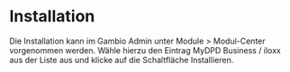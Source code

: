 # Installation 

Die Installation kann im Gambio Admin unter Module \> Modul-Center vorgenommen werden. Wähle hierzu den Eintrag MyDPD Business / iloxx aus der Liste aus und klicke auf die Schaltfläche Installieren.



